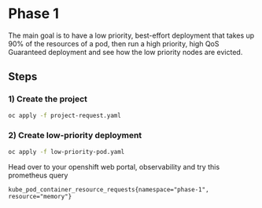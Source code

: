 # Phase 1

The main goal is to have a low priority, best-effort deployment that takes up 90% of the resources of a pod, then run a high priority, high QoS Guaranteed deployment and see how the low priority nodes are evicted.

## Steps

### 1) Create the project

```bash
oc apply -f project-request.yaml
```

### 2) Create low-priority deployment

```bash
oc apply -f low-priority-pod.yaml
```

Head over to your openshift web portal, observability and try this prometheus query

```promql
kube_pod_container_resource_requests{namespace="phase-1", resource="memory"}
```


